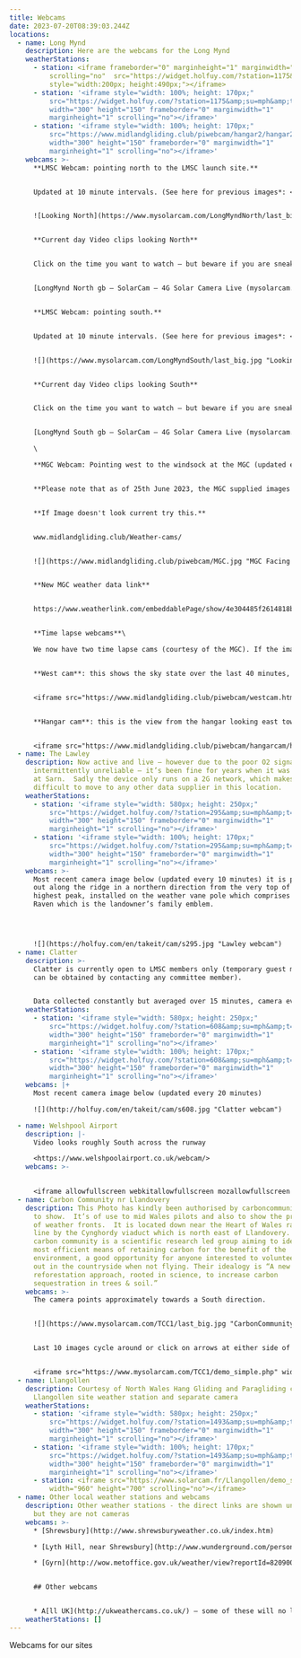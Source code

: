 ```yaml
---
title: Webcams
date: 2023-07-20T08:39:03.244Z
locations:
  - name: Long Mynd
    description: Here are the webcams for the Long Mynd
    weatherStations:
      - station: <iframe frameborder="0" marginheight="1" marginwidth="1"
          scrolling="no"  src="https://widget.holfuy.com/?station=1175&su=mph&t=C&lang=en&mode=vertical"
          style="width:200px; height:490px;"></iframe>
      - station: '<iframe style="width: 100%; height: 170px;"
          src="https://widget.holfuy.com/?station=1175&amp;su=mph&amp;t=C&amp;lang=en&amp;mode=average&amp;avgrows=32"
          width="300" height="150" frameborder="0" marginwidth="1"
          marginheight="1" scrolling="no"></iframe>'
      - station: '<iframe style="width: 100%; height: 170px;"
          src="https://www.midlandgliding.club/piwebcam/hangar2/hangar2.html"
          width="300" height="150" frameborder="0" marginwidth="1"
          marginheight="1" scrolling="no"></iframe>'
    webcams: >-
      **LMSC Webcam: pointing north to the LMSC launch site.**


      Updated at 10 minute intervals. (See here for previous images*: <https://www.mysolarcam.com/LongMyndNorth/>)*


      ![Looking North](https://www.mysolarcam.com/LongMyndNorth/last_big.jpg)


      **Current day Video clips looking North**


      Click on the time you want to watch – but beware if you are sneaking a view from work – it plays music whether you like it or not.


      [LongMynd North gb – SolarCam – 4G Solar Camera Live (mysolarcam.com)](https://www.mysolarcam.com/LongMyndNorth/live.php)


      **LMSC Webcam: pointing south.**


      Updated at 10 minute intervals. (See here for previous images*: <https://www.mysolarcam.com/LongMyndSouth/>)*


      ![](https://www.mysolarcam.com/LongMyndSouth/last_big.jpg "Looking South")


      **Current day Video clips looking South**


      Click on the time you want to watch – but beware if you are sneaking a view from work – it plays music whether you like it or not.


      [LongMynd South gb – SolarCam – 4G Solar Camera Live (mysolarcam.com)](https://www.mysolarcam.com/LongMyndSouth/live.php)\

      \

      **MGC Webcam: Pointing west to the windsock at the MGC (updated every minute).**


      **Please note that as of 25th June 2023, the MGC supplied images are back online (most of the time) for us and them, but they still don't have their weather station working so the west camera image does not show it yet.  Please view with caution and check the date and time on their images where shown.**


      **If Image doesn't look current try this.**


      www.midlandgliding.club/Weather-cams/


      ![](https://www.midlandgliding.club/piwebcam/MGC.jpg "MGC Facing West")


      **New MGC weather data link**


      https://www.weatherlink.com/embeddablePage/show/4e304485f2614818bf5fa55122183961/summary


      **Time lapse webcams**\

      We now have two time lapse cams (courtesy of the MGC). If the images are static on your mobile device, or not updating, or to see it slightly bigger, use these links instead: [west cam](https://www.midlandgliding.club/piwebcam/piwebcam/westcam.html) and  [hangar cam](https://www.midlandgliding.club/piwebcam/hangarcam/hangarcam.html).


      **West cam**: this shows the sky state over the last 40 minutes, updated every minute.


      <iframe src="https://www.midlandgliding.club/piwebcam/westcam.html" width="960" height="544" scrolling="no"></iframe>


      **Hangar cam**: this is the view from the hangar looking east towards the usual MGC launch point, over the last hour. The images are updated each minute from just before/after sunrise/sunset.


      <iframe src="https://www.midlandgliding.club/piwebcam/hangarcam/hangarcam.html" width="960" height="544" scrolling="no"></iframe>
  - name: The Lawley
    description: Now active and live – however due to the poor O2 signal the unit is
      intermittently unreliable – it’s been fine for years when it was situated
      at Sarn.  Sadly the device only runs on a 2G network, which makes it
      difficult to move to any other data supplier in this location.
    weatherStations:
      - station: '<iframe style="width: 580px; height: 250px;"
          src="https://widget.holfuy.com/?station=295&amp;su=mph&amp;t=C&amp;lang=en&amp;mode=detailed"
          width="300" height="150" frameborder="0" marginwidth="1"
          marginheight="1" scrolling="no"></iframe>'
      - station: '<iframe style="width: 100%; height: 170px;"
          src="https://widget.holfuy.com/?station=295&amp;su=mph&amp;t=C&amp;lang=en&amp;mode=average&amp;avgrows=32"
          width="300" height="150" frameborder="0" marginwidth="1"
          marginheight="1" scrolling="no"></iframe>'
    webcams: >-
      Most recent camera image below (updated every 10 minutes) it is pointing
      out along the ridge in a northern direction from the very top of the
      highest peak, installed on the weather vane pole which comprises of a
      Raven which is the landowner’s family emblem.




      ![](https://holfuy.com/en/takeit/cam/s295.jpg "Lawley webcam")
  - name: Clatter
    description: >-
      Clatter is currently open to LMSC members only (temporary guest membership
      can be obtained by contacting any committee member).


      Data collected constantly but averaged over 15 minutes, camera every twenty minutes. Wind strengths etc. will be pretty accurate in a SW wind, other directions pretty good as the station is higher up the hill than the launch and with an open aspect in all directions.  Being located on top of a hill in Mid Wales it is expected that the skystate and weather information will be of some use relating to our other sites in the area. Finally, it’s installed on site at Clatter, with the camera looking west across towards launch.
    weatherStations:
      - station: '<iframe style="width: 580px; height: 250px;"
          src="https://widget.holfuy.com/?station=608&amp;su=mph&amp;t=C&amp;lang=en&amp;mode=detailed"
          width="300" height="150" frameborder="0" marginwidth="1"
          marginheight="1" scrolling="no"></iframe>'
      - station: '<iframe style="width: 100%; height: 170px;"
          src="https://widget.holfuy.com/?station=608&amp;su=mph&amp;t=C&amp;lang=en&amp;mode=average&amp;avgrows=32"
          width="300" height="150" frameborder="0" marginwidth="1"
          marginheight="1" scrolling="no"></iframe>'
    webcams: |+
      Most recent camera image below (updated every 20 minutes)

      ![](http://holfuy.com/en/takeit/cam/s608.jpg "Clatter webcam")

  - name: Welshpool Airport
    description: |-
      Video looks roughly South across the runway

      <https://www.welshpoolairport.co.uk/webcam/>
    webcams: >-
      

      <iframe allowfullscreen webkitallowfullscreen mozallowfullscreen src="https://video.nest.com/embedded/live/aAlmfvT6b4?autoplay=0" frameborder="0" width="720" height="576"></iframe>
  - name: Carbon Community nr Llandovery
    description: This Photo has kindly been authorised by carboncommunity.org for us
      to show.  It’s of use to mid Wales pilots and also to show the progression
      of weather fronts.  It is located down near the Heart of Wales railway
      line by the Cynghordy viaduct which is north east of Llandovery.  The
      carbon community is a scientific research led group aiming to identify the
      most efficient means of retaining carbon for the benefit of the
      environment, a good opportunity for anyone interested to volunteer and get
      out in the countryside when not flying. Their idealogy is “A new
      reforestation approach, rooted in science, to increase carbon
      sequestration in trees & soil.”
    webcams: >-
      The camera points approximately towards a South direction.


      ![](https://www.mysolarcam.com/TCC1/last_big.jpg "CarbonCommunity Cynghordy")


      Last 10 images cycle around or click on arrows at either side of image (if your browser shows them)


      <iframe src="https://www.mysolarcam.com/TCC1/demo_simple.php" width="950" height="755"></iframe>
  - name: Llangollen
    description: Courtesy of North Wales Hang Gliding and Paragliding club –
      Llangollen site weather station and separate camera
    weatherStations:
      - station: '<iframe style="width: 580px; height: 250px;"
          src="https://widget.holfuy.com/?station=1493&amp;su=mph&amp;t=C&amp;lang=en&amp;mode=detailed"
          width="300" height="150" frameborder="0" marginwidth="1"
          marginheight="1" scrolling="no"></iframe>'
      - station: '<iframe style="width: 100%; height: 170px;"
          src="https://widget.holfuy.com/?station=1493&amp;su=mph&amp;t=C&amp;lang=en&amp;mode=average&amp;avgrows=32"
          width="300" height="150" frameborder="0" marginwidth="1"
          marginheight="1" scrolling="no"></iframe>'
      - station: <iframe src="https://www.solarcam.fr/Llangollen/demo_simple.php"
          width="960" height="700" scrolling="no"></iframe>
  - name: Other local weather stations and webcams
    description: Other weather stations - the direct links are shown under WEBCAMS,
      but they are not cameras
    webcams: >-
      * [Shrewsbury](http://www.shrewsburyweather.co.uk/index.htm)

      * [Lyth Hill, near Shrewsbury](http://www.wunderground.com/personal-weather-station/dashboard?ID=ILYTHBAN2)

      * [Gyrn](http://wow.metoffice.gov.uk/weather/view?reportId=82090001&siteID=941666001). The station is located on Pentre Farm, which is the farm directly below the main flying ridge.


      ## Other webcams


      * A[ll UK](http://ukweathercams.co.uk/) – some of these will no longer be active.
    weatherStations: []
---
```

Webcams for our sites